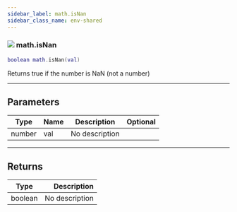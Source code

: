 ```yaml
---
sidebar_label: math.isNan
sidebar_class_name: env-shared
---
```


### ![](/img/wiki/shared.png) math.isNan

```lua
boolean math.isNan(val)
```

Returns true if the number is NaN (not a number)<br/>

-----------------
## Parameters

| Type   | Name | Description | Optional |
| ------ | ---- | ----------- | -------: |
| number | val | No description |   |

-----------------
## Returns

| Type   | Description |
| ------ | ----------: |
| boolean | No description |

